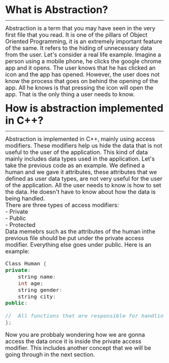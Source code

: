 <b> <font size="6"> What is Abstraction? </b></font>

---

<font size = "4"> 
Abstraction is a term that you may have seen in the very first file that you read. It is one of the pillars of Object Oriented Programming, it is an extremely important feature of the same. It refers to the hiding of unnecessary data from the user. Let's consider a real life example. Imagine a person using a mobile phone, he clicks the google chrome app and it opens. The user knows that he has clicked an icon and the app has opened. However, the user does not know the process that goes on behind the opening of the app. All he knows is that pressing the icon will open the app. That is the only thing a user needs to know. 
</font>

<b> <font size="6"> How is abstraction implemented in C++? </b></font>

---

<font size = "4">
Abstraction is implemented in C++, mainly using access modifiers.
These modifiers help us hide the data that is not useful to the user of the application. This kind of data mainly includes data types used in the application. Let's take the previous code as an example. We defined a human and we gave it attributes, these attributes that we defined as user data types, are not very useful for the user of the application. All the user needs to know is how to set the data. He doesn't have to know about how the data is being handled. 
<br>
There are three types of access modifiers:<br>
- Private <br>
- Public<br>
- Protected <br>
Data memebrs such as the attributes of the human inthe previous file should be put under the private access modifier. Everything else goes under public. Here is an example:

```c++
Class Human {
private:
    string name:
    int age;
    string gender:
    string city:
public:

//  All functions that are responsible for handling the data are put here
};
```

Now you are probbaly wondering how we are gonna access the data once it is inside the private access modifier. This includes another concept that we will be going through in the next section.

</font>
